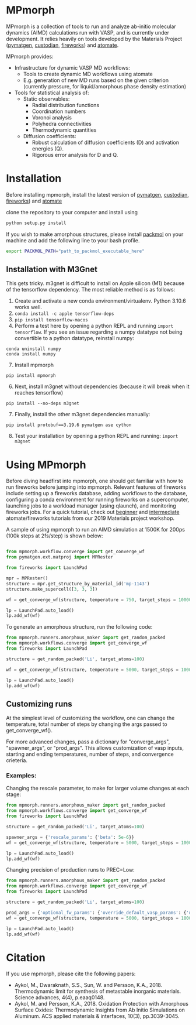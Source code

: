 # MPmorph

MPmorph is a collection of tools to run and analyze ab-initio molecular dynamics (AIMD) calculations run with VASP, 
and is currently under development.
It relies heavily on tools developed by the Materials Project ([pymatgen](http://www.pymatgen.org), 
[custodian](https://github.com/materialsproject/custodian), 
[fireworks](https://github.com/materialsproject/fireworks)) and [atomate](https://github.com/hackingmaterials/atomate).

MPmorph provides:
* Infrastructure for dynamic VASP MD workflows:
  * Tools to create dynamic MD workflows using atomate
  * E.g. generation of new MD runs based on the given criterion (currently pressure, for liquid/amorphous phase density estimation)
* Tools for statistical analysis of:
  * Static observables:
    * Radial distribution functions
    * Coordination numbers
    * Voronoi analysis
    * Polyhedra connectivities
    * Thermodynamic quantities
  * Diffusion coefficients:  
    * Robust calculation of diffusion coefficients (D) and activation energies (Q).
    * Rigorous error analysis for D and Q.

# Installation

Before installing mpmorph, install the latest version of [pymatgen](http://www.pymatgen.org), 
[custodian](https://github.com/materialsproject/custodian), 
[fireworks](https://github.com/materialsproject/fireworks)) and [atomate](https://github.com/hackingmaterials/atomate)

clone the repository to your computer and install using 
```bash
python setup.py install
```

If you wish to make amorphous structures, please install [packmol](http://m3g.iqm.unicamp.br/packmol/home.shtml) on your machine and add the following line to your bash profile. 
```bash
export PACKMOL_PATH="path_to_packmol_executable_here"
```

## Installation with M3Gnet

This gets tricky. m3gnet is difficult to install on Apple silicon (M1) because of the tensorflow dependency. The most reliable method is as follows:

1) Create and activate a new conda environment/virtualenv. Python 3.10.6 works well.
2) ```conda install -c apple tensorflow-deps```
3) ```pip install tensorflow-macos```
4) Perform a test here by opening a python REPL and running ```import tensorflow```. If you see an issue regarding a numpy datatype not being convertible to a python datatype, reinstall numpy:
```
conda uninstall numpy
conda install numpy
```
7) Install mpmorph
```
pip install mpmorph
```
6) Next, install m3gnet without dependencies (because it will break when it reaches tensorflow)
```
pip install --no-deps m3gnet
```
7) Finally, install the other m3gnet dependencies manually:
```
pip install protobuf==3.19.6 pymatgen ase cython
```
8) Test your installation by opening a python REPL and running:
```import m3gnet```


# Using MPmorph
Before diving headfirst into mpmorph, one should get familiar with how to run fireworks before jumping into mpmorph. Relevant features of fireworks include setting up a fireworks database, adding workflows to the database, configuring a conda environment for running fireworks on a supercomputer, launching jobs to a workload manager (using qlaunch), and monitoring fireworks jobs. For a quick tutorial, check out [beginner](https://www.youtube.com/watch?v=-MalOMJt34U) and [intermediate](https://www.youtube.com/watch?v=zYA_BbKwVO4) atomate/fireworks tutorials from our 2019 Materials project workshop. 

A sample of using mpmorph to run an AIMD simulation at 1500K for 200ps (100k steps at 2fs/step) is shown below:

```python

from mpmorph.workflow.converge import get_converge_wf
from pymatgen.ext.matproj import MPRester

from fireworks import LaunchPad

mpr = MPRester()
structure = mpr.get_structure_by_material_id('mp-1143')
structure.make_supercell([3, 3, 3])

wf = get_converge_wf(structure, temperature = 750, target_steps = 100000)

lp = LaunchPad.auto_load()
lp.add_wf(wf)
```

To generate an amorphous structure, run the following code:

```python
from mpmorph.runners.amorphous_maker import get_random_packed
from mpmorph.workflows.converge import get_converge_wf
from fireworks import LaunchPad

structure = get_random_packed('Li', target_atoms=100)

wf = get_converge_wf(structure, temperature = 5000, target_steps = 10000)

lp = LaunchPad.auto_load()
lp.add_wf(wf)
```

## Customizing runs
At the simplest level of customizing the workflow, one can change the temperature, total number of steps by changing the args passed to get_converge_wf().

For more advanced changes, pass a dictionary for "converge_args", "spawner_args", or "prod_args". This allows customization of vasp inputs, starting and ending temperatures, number of steps, and convergence crieteria.

### Examples:

Changing the rescale parameter, to make for larger volume changes at each stage:
```python
from mpmorph.runners.amorphous_maker import get_random_packed
from mpmorph.workflows.converge import get_converge_wf
from fireworks import LaunchPad

structure = get_random_packed('Li', target_atoms=100)

spawner_args = {'rescale_params': {'beta': 5e-6}}
wf = get_converge_wf(structure, temperature = 5000, target_steps = 10000, spawner_args=spawner_args)

lp = LaunchPad.auto_load()
lp.add_wf(wf)
```

Changing precision of production runs to PREC=Low:
```python
from mpmorph.runners.amorphous_maker import get_random_packed
from mpmorph.workflows.converge import get_converge_wf
from fireworks import LaunchPad

structure = get_random_packed('Li', target_atoms=100)

prod_args = {'optional_fw_params': {'override_default_vasp_params': {'user_incar_settings': {'PREC': 'Normal'}}}}
wf = get_converge_wf(structure, temperature = 5000, target_steps = 10000, prod_args = prod_args)

lp = LaunchPad.auto_load()
lp.add_wf(wf)
```


# Citation

If you use mpmorph, please cite the following papers:
 * Aykol, M., Dwaraknath, S.S., Sun, W. and Persson, K.A., 2018. Thermodynamic limit for synthesis of metastable inorganic materials. Science advances, 4(4), p.eaaq0148.
 * Aykol, M. and Persson, K.A., 2018. Oxidation Protection with Amorphous Surface Oxides: Thermodynamic Insights from Ab Initio Simulations on Aluminum. ACS applied materials & interfaces, 10(3), pp.3039-3045.

